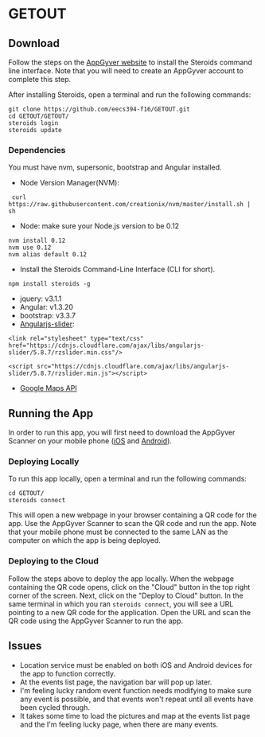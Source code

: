 # GETOUT

## Download
Follow the steps on the [AppGyver website](http://www.appgyver.io/steroids/getting_started) to install the Steroids command line interface. Note that you will need to create an AppGyver account to complete this step.

After installing Steroids, open a terminal and run the following commands:
```
git clone https://github.com/eecs394-f16/GETOUT.git
cd GETOUT/GETOUT/
steroids login
steroids update
```
### Dependencies
 You must have nvm, supersonic, bootstrap and Angular installed.
 
 * Node Version Manager(NVM): 
 
```
 curl https://raw.githubusercontent.com/creationix/nvm/master/install.sh | sh
```

* Node: make sure your Node.js version to be 0.12

```
nvm install 0.12
nvm use 0.12
nvm alias default 0.12
```

* Install the Steroids Command-Line Interface (CLI for short).

```
npm install steroids -g
```

* jquery: v3.1.1
* Angular: v1.3.20
* bootstrap: v3.3.7
* [Angularjs-slider](https://github.com/angular-slider/angularjs-slider):   

```
<link rel="stylesheet" type="text/css" href="https://cdnjs.cloudflare.com/ajax/libs/angularjs-slider/5.8.7/rzslider.min.css"/>

<script src="https://cdnjs.cloudflare.com/ajax/libs/angularjs-slider/5.8.7/rzslider.min.js"></script>
```
  
* [Google Maps API](https://developers.google.com/maps/)
   

## Running the App
In order to run this app, you will first need to download the AppGyver Scanner on your mobile phone ([iOS](https://itunes.apple.com/fi/app/appgyver-scanner/id575076515) and [Android](https://play.google.com/store/apps/details?id=com.appgyver.freshandroid)).

### Deploying Locally
To run this app locally, open a terminal and run the following commands:
```
cd GETOUT/
steroids connect
```
This will open a new webpage in your browser containing a QR code for the app. Use the AppGyver Scanner to scan the QR code and run the app. Note that your mobile phone must be connected to the same LAN as the computer on which the app is being deployed.

### Deploying to the Cloud
Follow the steps above to deploy the app locally. When the webpage containing the QR code opens, click on the "Cloud" button in the top right corner of the screen. Next, click on the "Deploy to Cloud" button. In the same terminal in which you ran `steroids connect`, you will see a URL pointing to a new QR code for the application. Open the URL and scan the QR code using the AppGyver Scanner to run the app.

## Issues

   * Location service must be enabled on both iOS and Android devices for the app to function correctly.
   * At the events list page, the navigation bar will pop up later. 
   * I'm feeling lucky random event function needs modifying to make sure any event is possible, and that events won't repeat until all events have been cycled through.
   * It takes some time to load the pictures and map at the events list page and the I'm feeling lucky page, when there are many events.

